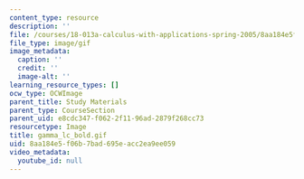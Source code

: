 ```yaml
---
content_type: resource
description: ''
file: /courses/18-013a-calculus-with-applications-spring-2005/8aa184e5f06b7bad695eacc2ea9ee059_gamma_lc_bold.gif
file_type: image/gif
image_metadata:
  caption: ''
  credit: ''
  image-alt: ''
learning_resource_types: []
ocw_type: OCWImage
parent_title: Study Materials
parent_type: CourseSection
parent_uid: e8cdc347-f062-2f11-96ad-2879f268cc73
resourcetype: Image
title: gamma_lc_bold.gif
uid: 8aa184e5-f06b-7bad-695e-acc2ea9ee059
video_metadata:
  youtube_id: null
---
```

